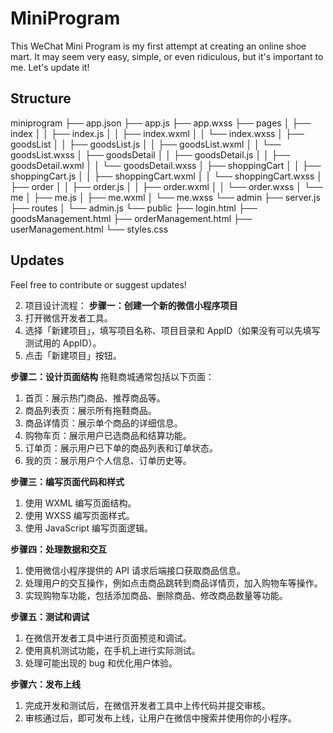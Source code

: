# MiniProgram

This WeChat Mini Program is my first attempt at creating an online shoe mart. It may seem very easy, simple, or even ridiculous, but it's important to me. Let's update it!

## Structure

miniprogram
├── app.json
├── app.js
├── app.wxss
├── pages
│   ├── index
│   │   ├── index.js
│   │   ├── index.wxml
│   │   └── index.wxss
│   ├── goodsList
│   │   ├── goodsList.js
│   │   ├── goodsList.wxml
│   │   └── goodsList.wxss
│   ├── goodsDetail
│   │   ├── goodsDetail.js
│   │   ├── goodsDetail.wxml
│   │   └── goodsDetail.wxss
│   ├── shoppingCart
│   │   ├── shoppingCart.js
│   │   ├── shoppingCart.wxml
│   │   └── shoppingCart.wxss
│   ├── order
│   │   ├── order.js
│   │   ├── order.wxml
│   │   └── order.wxss
│   └── me
│       ├── me.js
│       ├── me.wxml
│       └── me.wxss
└── admin
    ├── server.js
    ├── routes
    │   └── admin.js
    └── public
        ├── login.html
        ├── goodsManagement.html
        ├── orderManagement.html
        ├── userManagement.html
        └── styles.css


## Updates

Feel free to contribute or suggest updates!

2. 项目设计流程：
**步骤一：创建一个新的微信小程序项目**
1. 打开微信开发者工具。
2. 选择「新建项目」，填写项目名称、项目目录和 AppID（如果没有可以先填写测试用的 AppID）。
3. 点击「新建项目」按钮。

   
**步骤二：设计页面结构**
拖鞋商城通常包括以下页面：

1. 首页：展示热门商品、推荐商品等。
2. 商品列表页：展示所有拖鞋商品。
3. 商品详情页：展示单个商品的详细信息。
4. 购物车页：展示用户已选商品和结算功能。
5. 订单页：展示用户已下单的商品列表和订单状态。
6. 我的页：展示用户个人信息、订单历史等。


**步骤三：编写页面代码和样式**

1. 使用 WXML 编写页面结构。
2. 使用 WXSS 编写页面样式。
3. 使用 JavaScript 编写页面逻辑。


   
**步骤四：处理数据和交互**
1. 使用微信小程序提供的 API 请求后端接口获取商品信息。
2. 处理用户的交互操作，例如点击商品跳转到商品详情页，加入购物车等操作。
3. 实现购物车功能，包括添加商品、删除商品、修改商品数量等功能。


**步骤五：测试和调试**
1. 在微信开发者工具中进行页面预览和调试。
2. 使用真机测试功能，在手机上进行实际测试。
3. 处理可能出现的 bug 和优化用户体验。


**步骤六：发布上线**
1. 完成开发和测试后，在微信开发者工具中上传代码并提交审核。
2. 审核通过后，即可发布上线，让用户在微信中搜索并使用你的小程序。
